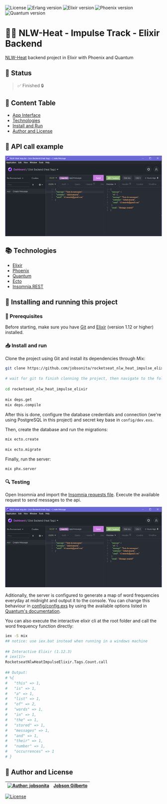 ![License](https://img.shields.io/github/license/jobsonita/rocketseat-nlw-heat-impulse-web?color=blue)
![Erlang version](https://img.shields.io/badge/erlang-OTP_22-brightgreen)
![Elixir version](https://img.shields.io/badge/elixir-v1.12.3-brightgreen)
![Phoenix version](https://img.shields.io/badge/phoenix-~>_1.6.2-blue)
![Quantum version](https://img.shields.io/badge/quantum-~>_3.0-blue)

# :rocket::seat: NLW-Heat - Impulse Track - Elixir Backend

[NLW-Heat](https://nextlevelweek.com/inscricao/7) backend project in Elixir with Phoenix and Quantum

## :hammer: Status

> :white_check_mark: Finished :lock:

## :bookmark: Content Table
<!--ts-->
  * [App Interface](#newspaper-api-call-example)
  * [Technologies](#books-technologies)
  * [Install and Run](#calling-installing-and-running-this-project)
  * [Author and License](#memo-author-and-license)
<!--te-->

## :newspaper: API call example

<p align="center"><img alt="API call example" title="NLW-Heat Impulse API Demonstration" src="./.github/api_demonstration.png" width="720px"/></p>

## :books: Technologies

- [Elixir](https://elixir-lang.org/)
- [Phoenix](https://www.phoenixframework.org/)
- [Quantum](https://hexdocs.pm/quantum/readme.html)
- [Ecto](https://hexdocs.pm/ecto/Ecto.html)
- [Insomnia.REST](https://insomnia.rest/)

## :calling: Installing and running this project

### :wrench: Prerequisites

Before starting, make sure you have [Git](https://git-scm.com/) and [Elixir](https://elixir-lang.org/install.html) (version 1.12 or higher) installed.

### :inbox_tray: Install and run

Clone the project using Git and install its dependencies through Mix:

```bash
git clone https://github.com/jobsonita/rocketseat_nlw_heat_impulse_elixir.git

# wait for git to finish clonning the project, then navigate to the folder and install the dependencies:

cd rocketseat_nlw_heat_impulse_elixir

mix deps.get
mix deps.compile
```

After this is done, configure the database credentials and connection (we're using PostgreSQL in this project) and secret key base in `config/dev.exs`.

Then, create the database and run the migrations:

```bash
mix ecto.create

mix ecto.migrate
```

Finally, run the server:

```bash
mix phx.server
```

### :mag: Testing

Open Insomnia and import the [Insomnia requests file](tools/Insomnia_Requests_2021-10-23.json). Execute the available request to send messages to the api.

<p align="center"><img alt="Insomnia requests" title="NLW-Heat Impulse Insomnia Requests" src="./.github/api_demonstration.png" width="720px"/></p>

Aditionally, the server is configured to generate a map of word frequencies everyday at midnight and output it to the console. You can change this behaviour in [config/config.exs](config/config.exs) by using the available options listed in [Quantum's documentation](https://hexdocs.pm/quantum/configuration.html#content).

You can also execute the interactive elixir cli at the root folder and call the word frequency function directly:

```bash
iex -S mix
## notice: use iex.bat instead when running in a windows machine

## Interactive Elixir (1.12.3)
# iex(1)>
RocketseatNlwHeatImpulseElixir.Tags.Count.call

## Output:
# %{
#   "this" => 1,
#   "is" => 1,
#   "a" => 1,
#   "list" => 1,
#   "of" => 2,
#   "words" => 1,
#   "in" => 1,
#   "the" => 1,
#   "stored" => 1,
#   "messages" => 1,
#   "and" => 1,
#   "their" => 1,
#   "number" => 1,
#   "occurrences" => 1
# }
```

## :memo: Author and License

[![Author: jobsonita](https://avatars.githubusercontent.com/u/1463583?s=48&v=4)](https://github.com/jobsonita/jobsonita) | [Jobson Gilberto](https://github.com/jobsonita/jobsonita)
-|-

[![License](https://img.shields.io/github/license/jobsonita/rocketseat-nlw-heat-impulse-elixir)](LICENSE)
